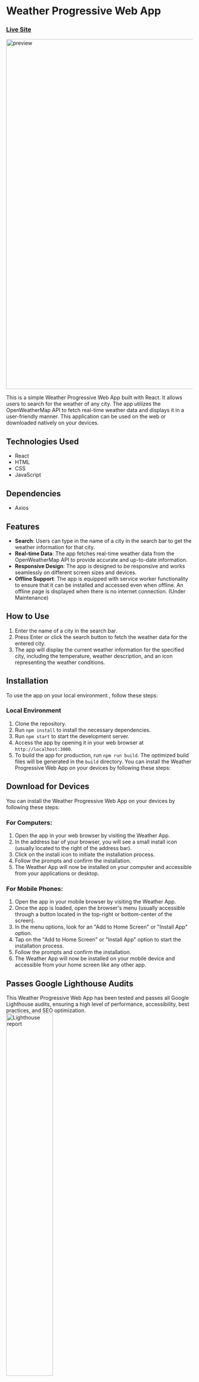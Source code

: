 # Weather Progressive Web App

### [Live Site](https://accessweather.netlify.app/) 

<img width="942" alt="preview" src="https://github.com/aiman2022skipq/weather_pwa/assets/111865753/f5f5120e-f6d1-40b1-912c-9c03e9d3cb12" alt="website preview">

This is a simple Weather Progressive Web App built with React. It allows users to search for the weather of any city. The app utilizes the OpenWeatherMap API to fetch real-time weather data and displays it in a user-friendly manner. This application can be used on the web or downloaded natively on your devices. 

## Technologies Used

- React
- HTML
- CSS
- JavaScript

## Dependencies

- Axios

## Features

- **Search**: Users can type in the name of a city in the search bar to get the weather information for that city.
- **Real-time Data**: The app fetches real-time weather data from the OpenWeatherMap API to provide accurate and up-to-date information.
- **Responsive Design**: The app is designed to be responsive and works seamlessly on different screen sizes and devices.
- **Offline Support**: The app is equipped with service worker functionality to ensure that it can be installed and accessed even when offline. An offline page is displayed when there is no internet connection. (Under Maintenance)

## How to Use

1. Enter the name of a city in the search bar.
2. Press Enter or click the search button to fetch the weather data for the entered city.
3. The app will display the current weather information for the specified city, including the temperature, weather description, and an icon representing the weather conditions.

## Installation

To use the app on your local environment , follow these steps:

### Local Environment
1. Clone the repository.
2. Run `npm install` to install the necessary dependencies.
3. Run `npm start` to start the development server.
4. Access the app by opening it in your web browser at `http://localhost:3000`.
5. To build the app for production, run `npm run build`. The optimized build files will be generated in the `build` directory.
You can install the Weather Progressive Web App on your devices by following these steps:

## Download for Devices
You can install the Weather Progressive Web App on your devices by following these steps:

### For Computers:
1. Open the app in your web browser by visiting the Weather App.
2. In the address bar of your browser, you will see a small install icon (usually located to the right of the address bar).
3. Click on the install icon to initiate the installation process.
4. Follow the prompts and confirm the installation.
5. The Weather App will now be installed on your computer and accessible from your applications or desktop.

### For Mobile Phones:
1. Open the app in your mobile browser by visiting the Weather App.
2. Once the app is loaded, open the browser's menu (usually accessible through a button located in the top-right or bottom-center of the screen).
3. In the menu options, look for an "Add to Home Screen" or "Install App" option.
4. Tap on the "Add to Home Screen" or "Install App" option to start the installation process.
5. Follow the prompts and confirm the installation.
6. The Weather App will now be installed on your mobile device and accessible from your home screen like any other app.

## Passes Google Lighthouse Audits

This Weather Progressive Web App has been tested and passes all Google Lighthouse audits, ensuring a high level of performance, accessibility, best practices, and SEO optimization. <br/>
<img src="https://github.com/aiman2022skipq/weather_pwa/assets/111865753/dc27a5d8-c2f8-45f6-a9e9-8422a950159c" style="width: 50%;" alt="Lighthouse report">


### Credits
[SVG Backgrounds](https://www.svgbackgrounds.com/set/free-svg-backgrounds-and-patterns/)
